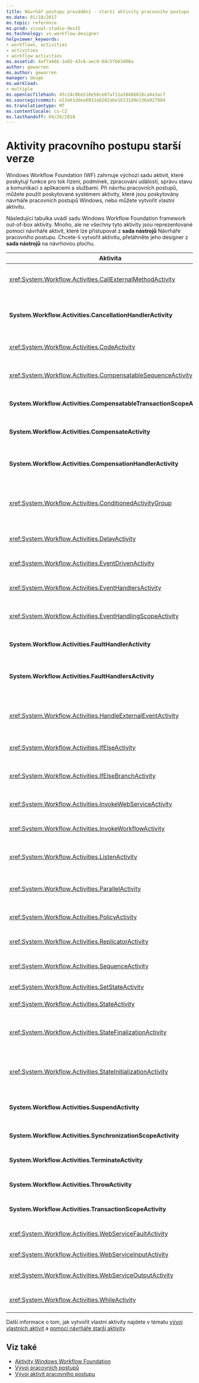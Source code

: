 ```yaml
---
title: Návrhář postupu provádění - starší aktivity pracovního postupu
ms.date: 01/18/2017
ms.topic: reference
ms.prod: visual-studio-dev15
ms.technology: vs-workflow-designer
helpviewer_keywords:
- workflows, activities
- activities
- workflow activities
ms.assetid: 4af7a06b-1e82-43c8-aec8-0dc5fb63d08a
author: gewarren
ms.author: gewarren
manager: douge
ms.workload:
- multiple
ms.openlocfilehash: 45c24c0be518e58ce87af11a38486818ca4a3ac7
ms.sourcegitcommit: e13e61ddea6032a8282abe16131d9e136a927984
ms.translationtype: MT
ms.contentlocale: cs-CZ
ms.lasthandoff: 04/26/2018
---
```

# <a name="legacy-workflow-activities"></a>Aktivity pracovního postupu starší verze

Windows Workflow Foundation (WF) zahrnuje výchozí sadu aktivit, které poskytují funkce pro tok řízení, podmínek, zpracování událostí, správu stavu a komunikaci s aplikacemi a službami. Při návrhu pracovních postupů, můžete použít poskytované systémem aktivity, které jsou poskytovány návrháře pracovních postupů Windows, nebo můžete vytvořit vlastní aktivitu.

Následující tabulka uvádí sadu Windows Workflow Foundation framework out-of-box aktivity. Mnoho, ale ne všechny tyto aktivity jsou reprezentované pomocí návrháře aktivit, které lze přistupovat z **sada nástrojů** Návrháře pracovního postupu. Chcete-li vytvořit aktivitu, přetáhněte jeho designer z **sada nástrojů** na návrhovou plochu.

|Aktivita|Popis|
|--------------|-----------------|
|<xref:System.Workflow.Activities.CallExternalMethodActivity>|Používá se **aktivita typu HandleExternalEventActivity** aktivity pro vstupní a výstupní komunikaci s místní službou. Další informace najdete v tématu [pomocí aktivity CallExternalMethodActivity](http://go.microsoft.com/fwlink?LinkID=65060).|
|**System.Workflow.Activities.CancellationHandlerActivity**|Použít tak, aby obsahovala čištění logiku pro aktivitu složené zrušena dříve, než všechny složené aktivity podřízené objekty jsou dokončení provádění. Další informace najdete v tématu [pomocí aktivity CancellationHandlerActivity](http://go.microsoft.com/fwlink?LinkID=65061).|
|<xref:System.Workflow.Activities.CodeActivity>|Umožňuje přidat kód jazyka Visual Basic nebo C# do pracovního postupu. Další informace najdete v tématu [pomocí aktivity CodeActivity](http://go.microsoft.com/fwlink?LinkID=65062).|
|<xref:System.Workflow.Activities.CompensatableSequenceActivity>|Aktivita verze <xref:System.Workflow.Activities.SequenceActivity>. Další informace najdete v tématu [pomocí aktivity CompensatableSequenceActivity](http://go.microsoft.com/fwlink?LinkID=65002).|
|**System.Workflow.Activities.CompensatableTransactionScopeActivity**|Aktivita verze **aktivity typu TransactionScopeActivity**. Další informace najdete v tématu [pomocí aktivity CompensatableTransactionScopeActivity](http://go.microsoft.com/fwlink?LinkID=65063).|
|**System.Workflow.Activities.CompensateActivity**|Umožňuje volat kód vrátit zpět nebo kompenzovat operace již prováděné v tomto pracovním postupu, když dojde k chybě. Další informace najdete v tématu [pomocí aktivity aktivita typu CompensateActivity](http://go.microsoft.com/fwlink?LinkID=65064).|
|**System.Workflow.Activities.CompensationHandlerActivity**|Obálka pro jeden nebo více aktivit, které provádějí náhradu za dokončené aktivity typu TransactionScopeActivity Další informace najdete v tématu [pomocí aktivity CompensationHandlerActivity](http://go.microsoft.com/fwlink?LinkID=65065).|
|<xref:System.Workflow.Activities.ConditionedActivityGroup>|Provede podřízené aktivity na základě podmínky, který se vztahuje <xref:System.Workflow.Activities.ConditionedActivityGroup> aktivity sám sebe a na základě podmínek, které platí pro všechny podřízené samostatně. Další informace najdete v tématu [pomocí aktivity skupiny ConditionedActivityGroup](http://go.microsoft.com/fwlink?LinkID=65066).|
|<xref:System.Workflow.Activities.DelayActivity>|Umožňuje vytvořit zpoždění v pracovním postupu, které jsou založeny na interval časového limitu. Další informace najdete v tématu [pomocí aktivity typu DelayActivity](http://go.microsoft.com/fwlink?LinkID=65067).|
|<xref:System.Workflow.Activities.EventDrivenActivity>|Zabalí jeden nebo více aktivit, které jsou spouštěny, když dojde k zadané události. Další informace najdete v tématu [pomocí aktivity EventDrivenActivity](http://go.microsoft.com/fwlink?LinkID=65068).|
|<xref:System.Workflow.Activities.EventHandlersActivity>|Poskytuje rozhraní pro přidružení událostí k aktivitě. Další informace najdete v tématu [pomocí aktivity aktivitu typu EventHandlersActivity](http://go.microsoft.com/fwlink?LinkID=65069).|
|<xref:System.Workflow.Activities.EventHandlingScopeActivity>|Provede jeho hlavní podřízené aktivity současně se <xref:System.Workflow.Activities.EventHandlersActivity>. Další informace najdete v tématu [pomocí aktivity EventHandlingScopeActivity](http://go.microsoft.com/fwlink?LinkID=65070).|
|**System.Workflow.Activities.FaultHandlerActivity**|Používá ke zpracování výjimky typu, který určíte. Další informace najdete v tématu [pomocí aktivity FaultHandlerActivity](http://go.microsoft.com/fwlink?LinkID=65071).|
|**System.Workflow.Activities.FaultHandlersActivity**|Představuje složený aktivity, která má seřazený seznam podřízené aktivity typu **System.Workflow.Activities.FaultHandlerActivity**. Další informace najdete v tématu [pomocí aktivity FaultHandlersActivity](http://go.microsoft.com/fwlink?LinkID=65072).|
|<xref:System.Workflow.Activities.HandleExternalEventActivity>|Používá ve spojení s <xref:System.Workflow.Activities.CallExternalMethodActivity> aktivity pro vstupní a výstupní komunikaci s místní službou. Další informace najdete v tématu [pomocí aktivity aktivita typu HandleExternalEventActivity](http://go.microsoft.com/fwlink?LinkID=65073).|
|<xref:System.Workflow.Activities.IfElseActivity>|Testuje podmínku na každé větve a provádí aktivity na první větve, pro který se rovná podmínku **true**. Další informace najdete v tématu [pomocí aktivity IfElseActivity](http://go.microsoft.com/fwlink?LinkID=65074).|
|<xref:System.Workflow.Activities.IfElseBranchActivity>|Představuje větvi <xref:System.Workflow.Activities.IfElseActivity>. Další informace najdete v tématu [pomocí aktivity IfElseBranchActivity](http://go.microsoft.com/fwlink?LinkID=65075).|
|<xref:System.Workflow.Activities.InvokeWebServiceActivity>|Umožňuje pracovní postup k vyvolání webové služby. Další informace najdete v tématu [pomocí aktivity typu InvokeWebServiceActivity](http://go.microsoft.com/fwlink?LinkID=65076).|
|<xref:System.Workflow.Activities.InvokeWorkflowActivity>|Umožňuje pracovní postup k vyvolání jiného pracovního postupu. Další informace najdete v tématu [pomocí aktivity InvokeWorkflowActivity](http://go.microsoft.com/fwlink?LinkID=65077).|
|<xref:System.Workflow.Activities.ListenActivity>|Složené aktivity, který obsahuje pouze <xref:System.Workflow.Activities.EventDrivenActivity> podřízené aktivity. Další informace najdete v tématu [pomocí aktivity aktivita typu ListenActivity](http://go.microsoft.com/fwlink?LinkID=65078).|
|<xref:System.Workflow.Activities.ParallelActivity>|Poskytuje způsob, jak naplánovat dvou nebo více podřízených **SequenceActivity** větví aktivity pro zpracování ve stejnou dobu. Další informace najdete v tématu [pomocí aktivity aktivity ParallelActivity](http://go.microsoft.com/fwlink?LinkID=65079).|
|<xref:System.Workflow.Activities.PolicyActivity>|Použijte představují kolekci pravidel. Pravidlo obsahuje podmínky a výsledné akce. Další informace najdete v tématu [pomocí aktivity aktivitě PolicyActivity](http://go.microsoft.com/fwlink?LinkID=65004).|
|<xref:System.Workflow.Activities.ReplicatorActivity>|Vytvoří více instancí jedné podřízené aktivity. Další informace najdete v tématu [pomocí aktivity ReplicatorActivity](http://go.microsoft.com/fwlink?LinkID=65080).|
|<xref:System.Workflow.Activities.SequenceActivity>|Poskytuje jednoduchý způsob, jak propojit více aktivit společně pro sekvenční provádění. Další informace najdete v tématu [pomocí aktivity SequenceActivity](http://go.microsoft.com/fwlink?LinkID=65081).|
|<xref:System.Workflow.Activities.SetStateActivity>|Určuje přechod na nový stav. Další informace najdete v tématu [pomocí aktivity SetStateActivity](http://go.microsoft.com/fwlink?LinkID=65082).|
|<xref:System.Workflow.Activities.StateActivity>|Představuje stav v pracovním postupu stav počítače. Další informace najdete v tématu [pomocí aktivity StateActivity](http://go.microsoft.com/fwlink?LinkID=65083).|
|<xref:System.Workflow.Activities.StateFinalizationActivity>|Použít v <xref:System.Workflow.Activities.StateActivity> aktivitu jako kontejner pro podřízené aktivity, které jsou spouštěné při opuštění **StateActivity** aktivity. Další informace najdete v tématu [pomocí aktivity StateFinalizationActivity](http://go.microsoft.com/fwlink?LinkID=65008).|
|<xref:System.Workflow.Activities.StateInitializationActivity>|Použít v <xref:System.Workflow.Activities.StateActivity> aktivitu jako kontejner pro podřízené aktivity, které jsou spouštěny při zadávání **StateActivity** aktivity. Další informace najdete v tématu [pomocí aktivity StateInitializationActivity](http://go.microsoft.com/fwlink?LinkID=65006).|
|**System.Workflow.Activities.SuspendActivity**|Pozastaví operaci pracovní postup, chcete-li povolit zásahu v případě nějaké chyby, které vyžadují zvláštní pozornost. Další informace najdete v tématu [pomocí aktivity SuspendActivity](http://go.microsoft.com/fwlink?LinkID=65084).|
|**System.Workflow.Activities.SynchronizationScopeActivity**|Provádí obsažené aktivity postupně v synchronizované doméně. Další informace najdete v tématu [pomocí aktivity SynchronizationScopeActivity](http://go.microsoft.com/fwlink?LinkID=65085).|
|**System.Workflow.Activities.TerminateActivity**|Umožňuje okamžitě ukončení operace pracovního postupu v případě chybový stav. Další informace najdete v tématu [pomocí aktivity TerminateActivity](http://go.microsoft.com/fwlink?LinkID=65086).|
|**System.Workflow.Activities.ThrowActivity**|Umožňuje zachytit obchodní výjimky vydané jako součást procesu metadata pro pracovní postup. Další informace najdete v tématu [pomocí aktivity ThrowActivity](http://go.microsoft.com/fwlink?LinkID=65087).|
|**System.Workflow.Activities.TransactionScopeActivity**|Poskytuje rozhraní pro transakce a výjimek. Další informace najdete v tématu [pomocí aktivity typu TransactionScopeActivity](http://go.microsoft.com/fwlink?LinkID=65088).|
|<xref:System.Workflow.Activities.WebServiceFaultActivity>|Umožňuje modelu výskytem chybu webové služby. Další informace najdete v tématu [pomocí aktivity Aktivita WebServiceFaultActivity](http://go.microsoft.com/fwlink?LinkID=65089).|
|<xref:System.Workflow.Activities.WebServiceInputActivity>|Přijímá data z webové služby. Další informace najdete v tématu [pomocí aktivity aktivitu WebServiceInputActivity](http://go.microsoft.com/fwlink?LinkID=65090).|
|<xref:System.Workflow.Activities.WebServiceOutputActivity>|Odpoví na žádost o službu webové provedené v pracovním postupu. Další informace najdete v tématu [pomocí aktivity aktivita WebServiceOutputActivity](http://go.microsoft.com/fwlink?LinkID=65092).|
|<xref:System.Workflow.Activities.WhileActivity>|Umožňuje pracovní postup opakovat až do splnění podmínky. Další informace najdete v tématu [pomocí aktivity aktivita typu WhileActivity](http://go.microsoft.com/fwlink?LinkID=65091).|

Další informace o tom, jak vytvořit vlastní aktivity najdete v tématu [vývoj vlastních aktivit](http://go.microsoft.com/fwlink?LinkID=65023) a [pomocí návrháře starší aktivity](../workflow-designer/using-the-legacy-activity-designer.md).

## <a name="see-also"></a>Viz také

- [Aktivity Windows Workflow Foundation](http://go.microsoft.com/fwlink?LinkID=65005)
- [Vývoj pracovních postupů](http://go.microsoft.com/fwlink?LinkID=65010)
- [Vývoj aktivit pracovního postupu](http://go.microsoft.com/fwlink?LinkID=65023)